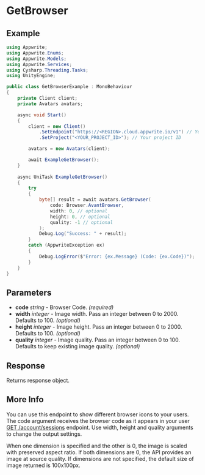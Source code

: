 # GetBrowser

## Example

```csharp
using Appwrite;
using Appwrite.Enums;
using Appwrite.Models;
using Appwrite.Services;
using Cysharp.Threading.Tasks;
using UnityEngine;

public class GetBrowserExample : MonoBehaviour
{
    private Client client;
    private Avatars avatars;

    async void Start()
    {
        client = new Client()
            .SetEndpoint("https://<REGION>.cloud.appwrite.io/v1") // Your API Endpoint
            .SetProject("<YOUR_PROJECT_ID>"); // Your project ID

        avatars = new Avatars(client);

        await ExampleGetBrowser();
    }
    
    async UniTask ExampleGetBrowser()
    {
        try
        {
            byte[] result = await avatars.GetBrowser(
                code: Browser.AvantBrowser,
                width: 0, // optional
                height: 0, // optional
                quality: -1 // optional
            );
            Debug.Log("Success: " + result);
        }
        catch (AppwriteException ex)
        {
            Debug.LogError($"Error: {ex.Message} (Code: {ex.Code})");
        }
    }
}
```

## Parameters

- **code** *string* - Browser Code. *(required)* 
- **width** *integer* - Image width. Pass an integer between 0 to 2000. Defaults to 100. *(optional)*
- **height** *integer* - Image height. Pass an integer between 0 to 2000. Defaults to 100. *(optional)*
- **quality** *integer* - Image quality. Pass an integer between 0 to 100. Defaults to keep existing image quality. *(optional)*

## Response

Returns response object.
## More Info

You can use this endpoint to show different browser icons to your users. The code argument receives the browser code as it appears in your user [GET /account/sessions](https://appwrite.io/docs/references/cloud/client-web/account#getSessions) endpoint. Use width, height and quality arguments to change the output settings.

When one dimension is specified and the other is 0, the image is scaled with preserved aspect ratio. If both dimensions are 0, the API provides an image at source quality. If dimensions are not specified, the default size of image returned is 100x100px.
